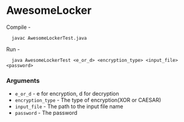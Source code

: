 # AwesomeLocker

Compile - 
```
  javac AwesomeLockerTest.java
```
Run - 
```
  java AwesomeLockerTest <e_or_d> <encryption_type> <input_file> <password>
```

### Arguments
* `e_or_d` - e for encryption, d for decryption
* `encryption_type` - The type of encryption(XOR or CAESAR)
* `input_file` - The path to the input file name
* `password` - The password
